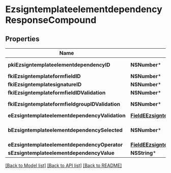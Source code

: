 # EzsigntemplateelementdependencyResponseCompound

## Properties
Name | Type | Description | Notes
------------ | ------------- | ------------- | -------------
**pkiEzsigntemplateelementdependencyID** | **NSNumber*** | The unique ID of the Ezsigntemplateelementdependency | 
**fkiEzsigntemplateformfieldID** | **NSNumber*** | The unique ID of the Ezsigntemplateformfield | [optional] 
**fkiEzsigntemplatesignatureID** | **NSNumber*** | The unique ID of the Ezsigntemplatesignature | [optional] 
**fkiEzsigntemplateformfieldIDValidation** | **NSNumber*** | The unique ID of the Ezsigntemplateformfield | [optional] 
**fkiEzsigntemplateformfieldgroupIDValidation** | **NSNumber*** | The unique ID of the Ezsigntemplateformfieldgroup | [optional] 
**eEzsigntemplateelementdependencyValidation** | [**FieldEEzsigntemplateelementdependencyValidation***](FieldEEzsigntemplateelementdependencyValidation.md) |  | 
**bEzsigntemplateelementdependencySelected** | **NSNumber*** | Whether if it&#39;s selected or not when using eEzsigntemplateelementdependencyValidation &#x3D; Selected | [optional] 
**eEzsigntemplateelementdependencyOperator** | [**FieldEEzsigntemplateelementdependencyOperator***](FieldEEzsigntemplateelementdependencyOperator.md) |  | [optional] 
**sEzsigntemplateelementdependencyValue** | **NSString*** | The value of the Ezsignelementdependency | [optional] 

[[Back to Model list]](../README.md#documentation-for-models) [[Back to API list]](../README.md#documentation-for-api-endpoints) [[Back to README]](../README.md)


